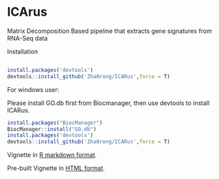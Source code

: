 # ICArus
Matrix Decomposition Based pipeline that extracts gene signatures from RNA-Seq data

Installation 

``` R

install.packages('devtools')
devtools::install_github('Zha0rong/ICARus',force = T)

```

For windows user:

Please install GO.db first from Biocmanager, then use devtools to install ICARus.

``` R
install.packages("BiocManager")
BiocManager::install("GO.db")
install.packages('devtools')
devtools::install_github('Zha0rong/ICARus',force = T)

```

Vignette in [R markdown format](https://github.com/Zha0rong/ICArus/blob/main/vignettes/ICARus.Rmd).

Pre-built Vignette in [HTML format](https://html-preview.github.io/?url=https://github.com/Zha0rong/ICArus/blob/main/vignettes/ICARus.htm).
